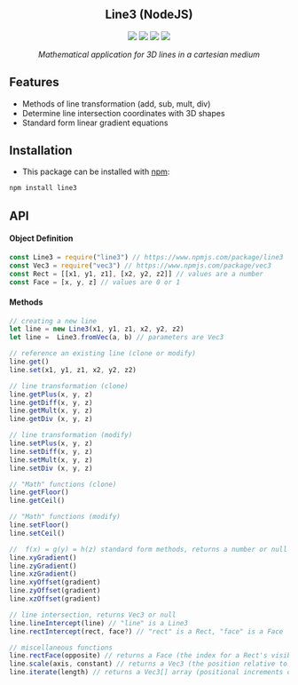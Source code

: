 <div align="center">
<h2>Line3 (NodeJS)</h2>
  <img src="https://img.shields.io/npm/v/line3?style=flat-square">
  <img src="https://img.shields.io/github/license/firejoust/node-line3?style=flat-square">
  <img src="https://img.shields.io/github/issues/firejoust/node-line3?style=flat-square">
  <img src="https://img.shields.io/github/issues-pr/firejoust/node-line3?style=flat-square">
  <p><i>Mathematical application for 3D lines in a cartesian medium</i></p>
</div>

## Features
- Methods of line transformation (add, sub, mult, div)
- Determine line intersection coordinates with 3D shapes
- Standard form linear gradient equations

## Installation
- This package can be installed with [npm](https://www.npmjs.com/):
```bash
npm install line3
```

## API
#### Object Definition
```javascript
const Line3 = require("line3") // https://www.npmjs.com/package/line3
const Vec3 = require("vec3") // https://www.npmjs.com/package/vec3
const Rect = [[x1, y1, z1], [x2, y2, z2]] // values are a number
const Face = [x, y, z] // values are 0 or 1
```
#### Methods
```javascript
// creating a new line
let line = new Line3(x1, y1, z1, x2, y2, z2)
let line =  Line3.fromVec(a, b) // parameters are Vec3

// reference an existing line (clone or modify)
line.get()
line.set(x1, y1, z1, x2, y2, z2)

// line transformation (clone)
line.getPlus(x, y, z)
line.getDiff(x, y, z)
line.getMult(x, y, z)
line.getDiv (x, y, z)

// line transformation (modify)
line.setPlus(x, y, z)
line.setDiff(x, y, z)
line.setMult(x, y, z)
line.setDiv (x, y, z)

// "Math" functions (clone)
line.getFloor()
line.getCeil()

// "Math" functions (modify)
line.setFloor()
line.setCeil()

//  f(x) = g(y) = h(z) standard form methods, returns a number or null
line.xyGradient()
line.zyGradient()
line.xzGradient()
line.xyOffset(gradient)
line.zyOffset(gradient)
line.xzOffset(gradient)

// line intersection, returns Vec3 or null
line.lineIntercept(line) // "line" is a Line3
line.rectIntercept(rect, face?) // "rect" is a Rect, "face" is a Face

// miscellaneous functions
line.rectFace(opposite) // returns a Face (the index for a Rect's visible faces)
line.scale(axis, constant) // returns a Vec3 (the position relative to a constant on the line)
line.iterate(length) // returns a Vec3[] array (positional increments on the line)
```
